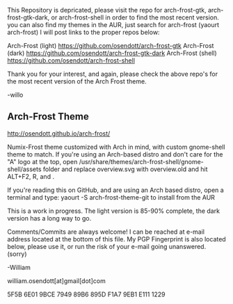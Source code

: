 This Repository is depricated, please visit the repo for arch-frost-gtk, arch-frost-gtk-dark, or arch-frost-shell
in order to find the most recent version. you can also find my themes in the AUR, just search for arch-frost
(yaourt arch-frost) I will post links to the proper repos below:

Arch-Frost (light) https://github.com/osendott/arch-frost-gtk
Arch-Frost (dark)  https://github.com/osendott/arch-frost-gtk-dark
Arch-Frost (shell) https://github.com/osendott/arch-frost-shell

Thank you for your interest, and again, please check the above repo's for the most
recent version of the Arch Frost theme.

-willo


## Arch-Frost Theme

http://osendott.github.io/arch-frost/

Numix-Frost theme customized with Arch in mind, with custom gnome-shell theme to match.
If you're using an Arch-based distro and don't care for the "A" logo at the top, open /usr/share/themes/arch-frost-shell/gnome-shell/assets folder and replace overview.svg with overview.old 
and hit ALT+F2, R, and <ENTER>.

If you're reading this on GitHub, and are using an Arch based distro, open a terminal and type:
yaourt -S arch-frost-theme-git to install from the AUR

This is a work in progress. The light version is 85-90% complete, the dark version
has a long way to go. 

Comments/Commits are always welcome! I can be reached at e-mail address located at the bottom of this file.
My PGP Fingerprint is also located below, please use it, or run the risk of your e-mail going unanswered. (sorry)

-William

william.osendott[at]gmail[dot]com

5F5B 6E01 9BCE 7949 89B6 895D F1A7 9EB1 E111 1229






